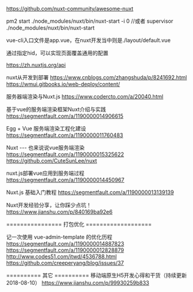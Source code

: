 https://github.com/nuxt-community/awesome-nuxt


pm2 start ./node_modules/nuxt/bin/nuxt-start -i 0
//或者
supervisor ./node_modules/nuxt/bin/nuxt-start


vue-cli入口文件是app.vue，在nuxt开发当中则是./layout/default.vue


通过指定hid，可以实现页面覆盖通用的配置

https://zh.nuxtjs.org/api

nuxt从开发到部署
https://www.cnblogs.com/zhangshuda/p/8241692.html 
https://wmui.gitbooks.io/web-deploy/content/

服务器端渲染与Nuxt.js
https://www.codercto.com/a/20040.html

基于vue的服务端渲染框架Nuxt介绍与实践
https://segmentfault.com/a/1190000014906615


Egg + Vue 服务端渲染工程化建设
https://segmentfault.com/a/1190000011760483

Nuxt --- 也来说说vue服务端渲染
https://segmentfault.com/a/1190000015325622
https://github.com/CuteSunLee/nuxt

nuxt.js部署vue应用到服务端过程
https://segmentfault.com/a/1190000014450967

Nuxt.js 基础入门教程
https://segmentfault.com/a/1190000013139139

Nuxt开发经验分享，让你踩少点坑！
https://www.jianshu.com/p/840169ba92e6


================ 打包优化 ===================

记一次使用 vue-admin-template 的优化历程
https://segmentfault.com/a/1190000014887823
https://segmentfault.com/a/1190000012828879
http://www.codes51.com/itwd/4536788.html
https://github.com/creeperyang/blog/issues/37



========== 其它 ==========
移动端原生H5开发心得和干货（持续更新2018-08-10）
https://www.jianshu.com/p/99930259b833